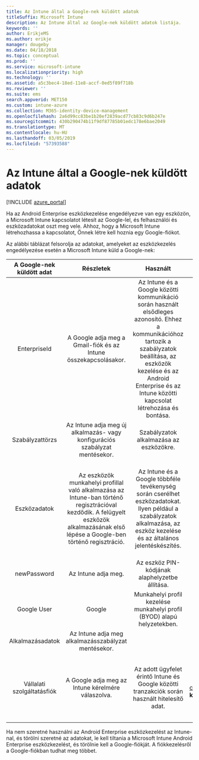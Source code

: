 ```yaml
---
title: Az Intune által a Google-nek küldött adatok
titleSuffix: Microsoft Intune
description: Az Intune által az Google-nek küldött adatok listája.
keywords: ''
author: ErikjeMS
ms.author: erikje
manager: dougeby
ms.date: 04/18/2018
ms.topic: conceptual
ms.prod: ''
ms.service: microsoft-intune
ms.localizationpriority: high
ms.technology: ''
ms.assetid: a5c3bec4-18ed-11e8-accf-0ed5f89f718b
ms.reviewer: ''
ms.suite: ems
search.appverid: MET150
ms.custom: intune-azure
ms.collection: M365-identity-device-management
ms.openlocfilehash: 2a6d99cc83be1b20ef2839acd77cb83c9d6b247e
ms.sourcegitcommit: 430b290474b11f9df87785b01edc178e6bae2049
ms.translationtype: MT
ms.contentlocale: hu-HU
ms.lasthandoff: 03/05/2019
ms.locfileid: "57393588"
---
```

# <a name="data-intune-sends-to-google"></a>Az Intune által a Google-nek küldött adatok

[!INCLUDE [azure_portal](./includes/azure_portal.md)]

Ha az Android Enterprise eszközkezelése engedélyezve van egy eszközön, a Microsoft Intune kapcsolatot létesít az Google-lel, és felhasználói és eszközadatokat oszt meg vele. Ahhoz, hogy a Microsoft Intune létrehozhassa a kapcsolatot, Önnek létre kell hoznia egy Google-fiókot.

Az alábbi táblázat felsorolja az adatokat, amelyeket az eszközkezelés engedélyezése esetén a Microsoft Intune küld a Google-nek:


| A Google-nek küldött adat | Részletek | Használt | Példa |
|:---:|:---:|:---:|:---:|
| EnterpriseId | A Google adja meg a Gmail-fiók és az Intune összekapcsolásakor. | Az Intune és a Google közötti kommunikáció során használt elsődleges azonosító.  Ehhez a kommunikációhoz tartozik a szabályzatok beállítása, az eszközök kezelése és az Android Enterprise és az Intune közötti kapcsolat létrehozása és bontása. | Egyedi azonosító, a formátumban: LC04eik8a6 |
| Szabályzattörzs | Az Intune adja meg új alkalmazás- vagy konfigurációs szabályzat mentésekor. | Szabályzatok alkalmazása az eszközökre. | Ez az egy alkalmazás- vagy konfigurációs szabályzathoz konfigurált összes beállítás gyűjteménye. Ha azok egy szabályzatban meg vannak adva, akkor tartalmazhat olyan ügyféladatokat is, mint a hálózati nevek, alkalmazásnevek és alkalmazás-specifikus beállítások. |
| Eszközadatok | Az eszközök munkahelyi profillal való alkalmazása az Intune-ban történő regisztrációval kezdődik. A felügyelt eszközök alkalmazásának első lépése a Google-ben történő regisztráció. | Az Intune és a Google többféle tevékenység során cserélhet eszközadatokat. Ilyen például a szabályzatok alkalmazása, az eszköz kezelése és az általános jelentéskészítés. | **Az eszköz neveként használt egyedi azonosító.** Példa: enterprises/LC04ebru7b/devices/3592d971168f9ae4<br>**A felhasználó neveként használt egyedi azonosító.** Példa: Vállalatok/LC04ebru7b/users/116838519924207449711<br>**Eszköz állapota** Példák: Aktív, letiltva, a kiépítési.<br>**Megfelelőségi állapotok.** Példák: A beállítás nem támogatott, hiányzik a kötelező alkalmazások<br>**Szoftveradatok.** Példák: szoftverfrissítések & verzió javítási szintje.<br>**Hálózati adatok.** Példák: IMEI, MEID, WifiMacAddress<br>**Device Settings.** Példák: Információ a titkosítási szintekről, és hogy az eszközön futhatnak ismeretlen alkalmazások.<br> A lap alján egy JSON-üzenetminta is található. |
| newPassword | Az Intune adja meg. | Az eszköz PIN-kódjának alaphelyzetbe állítása. | Az új jelszóként használt sztring. |
| Google User | Google | Munkahelyi profil kezelése munkahelyi profil (BYOD) alapú helyzetekben. | Egyedi azonosító a kapcsolt Gmail-fiókhoz. Példa: 114223373813435875042 |
| Alkalmazásadatok | Az Intune adja meg alkalmazásszabályzat mentésekor. |  | Alkalmazásnév sztringje. Példa: app:com.microsoft.windowsintune.companyportal |
| Vállalati szolgáltatásfiók | A Google adja meg az Intune kérelmére válaszolva. | Az adott ügyfelet érintő Intune és Google közötti tranzakciók során használt hitelesítő adat. | Több részből áll:<br> **EnterpriseId**: lásd fent.<br>**UPN**: az ügyfél részéről történő hitelesítéshez generált UPN.<br>Például: w49d77900526190e26708c31c9e8a0@pfwp-commicrosoftonedfmdm2.google.com.iam.gserviceaccount.com<br>**kulcs**: Tárolt hitelesítési kérelmekben használt Base64-kódolású blob a szolgáltatásban titkosítva van, de ez a blob néz ki:<br> A felhasználó kulcsaként használt egyedi azonosító<br>Példa: a70d4d53eefbd781ce7ad6a6495c65eb15e74f1f |


Ha nem szeretné használni az Android Enterprise eszközkezelést az Intune-nal, és törölni szeretné az adatokat, le kell tiltania a Microsoft Intune Android Enterprise eszközkezelést, és törölnie kell a Google-fiókját. A fiókkezelésről a Google-fiókban tudhat meg többet.


